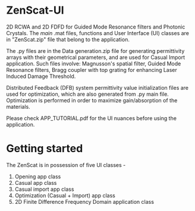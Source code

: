 # ZenScat-UI

2D RCWA and 2D FDFD for Guided Mode Resonance filters and Photonic Crystals.
The _main_ .mat files, functions and User Interface (UI) classes are in "ZenScat.zip" file that belong to the application.

The .py files are in the Data generation.zip file for generating permittivity arrays with their geometrical parameters, and are used for Casual Import application. Such files involve: Magnusson's spatial filter, Guided Mode Resonance filters, Bragg coupler with top grating for enhancing Laser Induced Damage Threshold.

Distributed Feedback (DFB) system permittivity value initialization files are used for optimization, which are also generated from .py main file. Optimization is performed in order to maximize gain/absorption of the materials.

Please check APP_TUTORIAL.pdf for the UI nuances before using the application.

# Getting started
The ZenScat is in possession of five UI classes - 
1. Opening app class
2. Casual app class
3. Casual import app class
4. Optimization (Casual + Import) app class
5. 2D Finite Difference Frequency Domain application class

